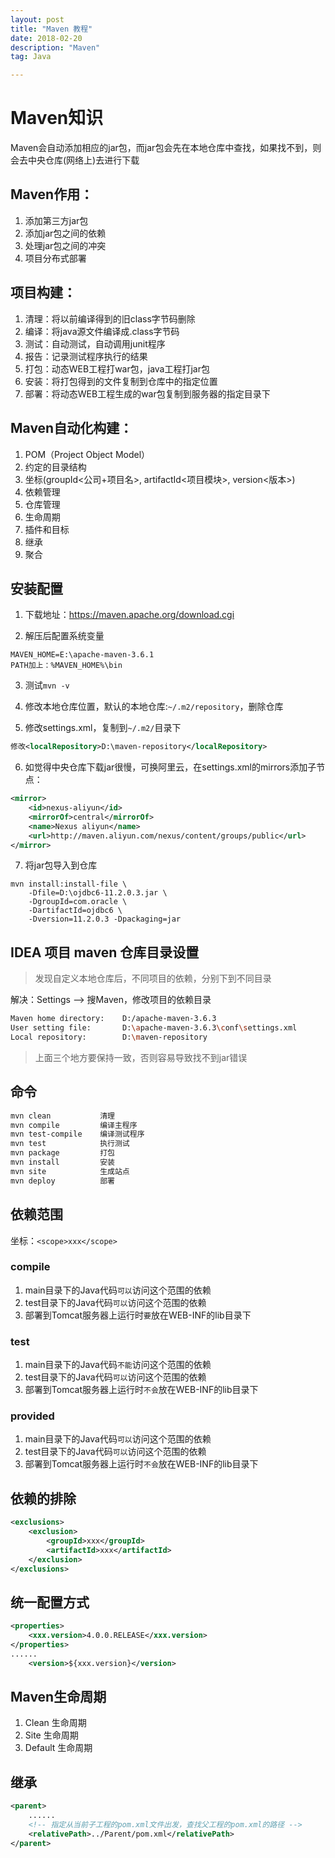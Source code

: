 ```yaml
---
layout: post
title: "Maven 教程"
date: 2018-02-20
description: "Maven"
tag: Java

---
```


# Maven知识

Maven会自动添加相应的jar包，而jar包会先在本地仓库中查找，如果找不到，则会去中央仓库(网络上)去进行下载

## Maven作用：
1. 添加第三方jar包
2. 添加jar包之间的依赖
3. 处理jar包之间的冲突
4. 项目分布式部署

## 项目构建：
1. 清理：将以前编译得到的旧class字节码删除
2. 编译：将java源文件编译成.class字节码
3. 测试：自动测试，自动调用junit程序
4. 报告：记录测试程序执行的结果
5. 打包：动态WEB工程打war包，java工程打jar包
6. 安装：将打包得到的文件复制到仓库中的指定位置
7. 部署：将动态WEB工程生成的war包复制到服务器的指定目录下

## Maven自动化构建：
1. POM（Project Object Model）
2. 约定的目录结构
3. 坐标(groupId<公司+项目名>, artifactId<项目模块>, version<版本>)
4. 依赖管理
5. 仓库管理
6. 生命周期
7. 插件和目标
8. 继承
9. 聚合

## 安装配置

1. 下载地址：https://maven.apache.org/download.cgi

2. 解压后配置系统变量

```
MAVEN_HOME=E:\apache-maven-3.6.1
PATH加上：%MAVEN_HOME%\bin
```

3. 测试`mvn -v`

4. 修改本地仓库位置，默认的本地仓库:`~/.m2/repository`，删除仓库

5. 修改settings.xml，复制到`~/.m2/`目录下

```xml
修改<localRepository>D:\maven-repository</localRepository>
```

6. 如觉得中央仓库下载jar很慢，可换阿里云，在settings.xml的mirrors添加子节点：

```xml
<mirror>  
    <id>nexus-aliyun</id>  
    <mirrorOf>central</mirrorOf>    
    <name>Nexus aliyun</name>  
    <url>http://maven.aliyun.com/nexus/content/groups/public</url>  
</mirror> 
```

7. 将jar包导入到仓库

```
mvn install:install-file \
	-Dfile=D:\ojdbc6-11.2.0.3.jar \
	-DgroupId=com.oracle \
	-DartifactId=ojdbc6 \
	-Dversion=11.2.0.3 -Dpackaging=jar
```

## IDEA 项目 maven 仓库目录设置

> 发现自定义本地仓库后，不同项目的依赖，分别下到不同目录

解决：Settings --> 搜Maven，修改项目的依赖目录

```sh
Maven home directory:    D:/apache-maven-3.6.3
User setting file:       D:\apache-maven-3.6.3\conf\settings.xml
Local repository:        D:\maven-repository
```
> 上面三个地方要保持一致，否则容易导致找不到jar错误



## 命令
```sh
mvn clean           清理
mvn compile         编译主程序
mvn test-compile    编译测试程序
mvn test            执行测试
mvn package         打包
mvn install         安装
mvn site            生成站点
mvn deploy          部署
```

## 依赖范围
坐标：`<scope>xxx</scope>`
### compile
1. main目录下的Java代码`可以`访问这个范围的依赖
2. test目录下的Java代码`可以`访问这个范围的依赖
3. 部署到Tomcat服务器上运行时`要`放在WEB-INF的lib目录下

### test
1. main目录下的Java代码`不能`访问这个范围的依赖
2. test目录下的Java代码`可以`访问这个范围的依赖
3. 部署到Tomcat服务器上运行时`不会`放在WEB-INF的lib目录下

### provided
1. main目录下的Java代码`可以`访问这个范围的依赖
2. test目录下的Java代码`可以`访问这个范围的依赖
3. 部署到Tomcat服务器上运行时`不会`放在WEB-INF的lib目录下


## 依赖的排除
```xml
<exclusions>
	<exclusion>
		<groupId>xxx</groupId>
		<artifactId>xxx</artifactId>
	</exclusion>
</exclusions>
```


## 统一配置方式
```xml
<properties>
	<xxx.version>4.0.0.RELEASE</xxx.version>
</properties>
......
	<version>${xxx.version}</version>
```


## Maven生命周期
1. Clean 生命周期
2. Site 生命周期
3. Default 生命周期


## 继承
```xml
<parent>
	......
	<!-- 指定从当前子工程的pom.xml文件出发，查找父工程的pom.xml的路径 -->
	<relativePath>../Parent/pom.xml</relativePath>
</parent>
```


